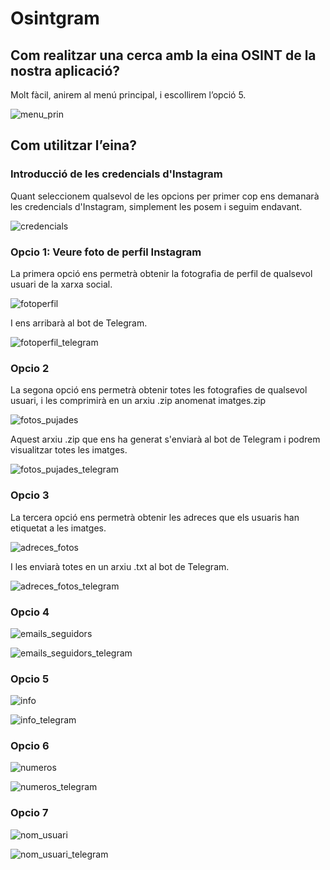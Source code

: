 # Osintgram

## Com realitzar una cerca amb la eina OSINT de la nostra aplicació?

Molt fàcil, anirem al menú principal, i escollirem l’opció 5.

![menu_prin](https://user-images.githubusercontent.com/56296299/169569773-43a38940-e204-4c5a-9fc6-295af992b146.png)

## Com utilitzar l’eina?

### Introducció de les credencials d'Instagram

Quant seleccionem qualsevol de les opcions per primer cop ens demanarà les credencials d'Instagram, simplement les posem i seguim endavant.

![credencials](https://user-images.githubusercontent.com/92753159/169575206-b9874285-7d1c-4846-9360-257a93b7892f.png)

### Opcio 1: Veure foto de perfil Instagram

La primera opció ens permetrà obtenir la fotografia de perfil de qualsevol usuari de la xarxa social.

![fotoperfil](https://user-images.githubusercontent.com/56296299/169569725-b6782a6d-b586-42a3-b384-1cc0eb57c584.png)

I ens arribarà al bot de Telegram.

![fotoperfil_telegram](https://user-images.githubusercontent.com/56296299/169569734-c1315430-ca31-4f9d-958b-a968688ebd55.png)

### Opcio 2

La segona opció ens permetrà obtenir totes les fotografies de qualsevol usuari, i les comprimirà en un arxiu .zip anomenat imatges.zip

![fotos_pujades](https://user-images.githubusercontent.com/56296299/169569748-4fcb9030-b119-40ff-b18d-6ab7a0c63d03.png)

Aquest arxiu .zip que ens ha generat s'enviarà al bot de Telegram i podrem visualitzar totes les imatges.

![fotos_pujades_telegram](https://user-images.githubusercontent.com/56296299/169569754-5fcbdbef-b930-4052-af28-405028887c8a.png)

### Opcio 3

La tercera opció ens permetrà obtenir les adreces que els usuaris han etiquetat a les imatges.

![adreces_fotos](https://user-images.githubusercontent.com/56296299/169569689-a61ab3ee-b258-435d-aba4-98bc63b194ab.png)

I les enviarà totes en un arxiu .txt al bot de Telegram.

![adreces_fotos_telegram](https://user-images.githubusercontent.com/56296299/169569700-9830be45-2aec-4f15-9274-765ef41ea273.png)

### Opcio 4

![emails_seguidors](https://user-images.githubusercontent.com/56296299/169569716-c40cd1f3-ad25-4ebe-abae-40c7c8c6e1eb.png)

![emails_seguidors_telegram](https://user-images.githubusercontent.com/56296299/169569721-2e5ecca3-30f2-4cfa-b2ed-8283d4987d98.png)

### Opcio 5

![info](https://user-images.githubusercontent.com/56296299/169569764-1470eef8-a992-4b0e-9dec-9dd8aa15a117.png)

![info_telegram](https://user-images.githubusercontent.com/56296299/169569769-7b8cf979-1cb8-41b6-b9b1-32a033e0e785.png)

### Opcio 6

![numeros](https://user-images.githubusercontent.com/56296299/169569797-1d0dfe16-cc13-4b64-af7c-8e678070f7fd.png)

![numeros_telegram](https://user-images.githubusercontent.com/56296299/169569802-019a106b-e8a9-49be-9e1f-b33feb28b592.png)

### Opcio 7

![nom_usuari](https://user-images.githubusercontent.com/56296299/169569781-46251778-9baf-4594-893c-7477265b386e.png)

![nom_usuari_telegram](https://user-images.githubusercontent.com/56296299/169569788-cf563857-aec8-4435-a60c-53aaedee57e1.png)
